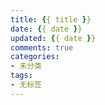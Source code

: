 ```yaml
---
title: {{ title }}
date: {{ date }}
updated: {{ date }}
comments: true
categories:
- 未分类
tags:
- 无标签
---
```


